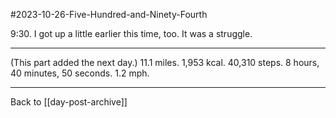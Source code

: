 #2023-10-26-Five-Hundred-and-Ninety-Fourth

9:30.  I got up a little earlier this time, too.  It was a struggle.

---
(This part added the next day.)  11.1 miles.  1,953 kcal.  40,310 steps.  8 hours, 40 minutes, 50 seconds.  1.2 mph.

---
Back to [[day-post-archive]]